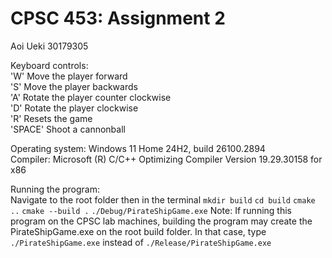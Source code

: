 # CPSC 453: Assignment 2
Aoi Ueki 30179305

Keyboard controls:  
'W' Move the player forward  
'S' Move the player backwards  
'A' Rotate the player counter clockwise  
'D' Rotate the player clockwise  
'R' Resets the game  
'SPACE' Shoot a cannonball  

Operating system: Windows 11 Home 24H2, build 26100.2894  
Compiler: Microsoft (R) C/C++ Optimizing Compiler Version 19.29.30158 for x86  

Running the program:  
Navigate to the root folder then in the terminal `mkdir build` `cd build` `cmake ..` `cmake --build .` `./Debug/PirateShipGame.exe` Note: If running this program on the CPSC lab machines, building the program may create the PirateShipGame.exe on the root build folder. In that case, type `./PirateShipGame.exe` instead of `./Release/PirateShipGame.exe`
